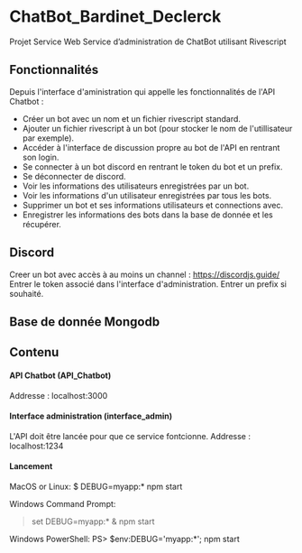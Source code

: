 # ChatBot_Bardinet_Declerck
Projet Service Web
Service d’administration de ChatBot utilisant Rivescript

## Fonctionnalités
Depuis l'interface d'aministration qui appelle les fonctionnalités de l'API Chatbot :
- Créer un bot avec un nom et un fichier rivescript standard.
- Ajouter un fichier rivescript à un bot (pour stocker le nom de l'utillisateur par exemple).
- Accéder à l'interface de discussion propre au bot de l'API en rentrant son login.
- Se connecter à un bot discord en rentrant le token du bot et un prefix.
- Se déconnecter de discord.
- Voir les informations des utilisateurs enregistrées par un bot.
- Voir les informations d'un utilisateur enregistrées par tous les bots.
- Supprimer un bot et ses informations utilisateurs et connections avec.
- Enregistrer les informations des bots dans la base de donnée et les récupérer.


## Discord
Creer un bot avec accès à au moins un channel : https://discordjs.guide/
Entrer le token associé dans l'interface d'administration.
Entrer un prefix si souhaité.

## Base de donnée Mongodb


## Contenu
#### API Chatbot (API_Chatbot)
Addresse : localhost:3000

#### Interface administration (interface_admin)
L'API doit être lancée pour que ce service fontcionne.
Addresse : localhost:1234

#### Lancement
MacOS or Linux:
$ DEBUG=myapp:* npm start

Windows Command Prompt:

> set DEBUG=myapp:* & npm start

Windows PowerShell:
PS> $env:DEBUG='myapp:*'; npm start
